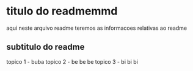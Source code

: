 # titulo do readmemmd

aqui neste arquivo readme teremos as informacoes relativas ao readme

## subtitulo do readme

topico 1 - buba
topico 2 - be be be
topico 3 - bi bi bi 


